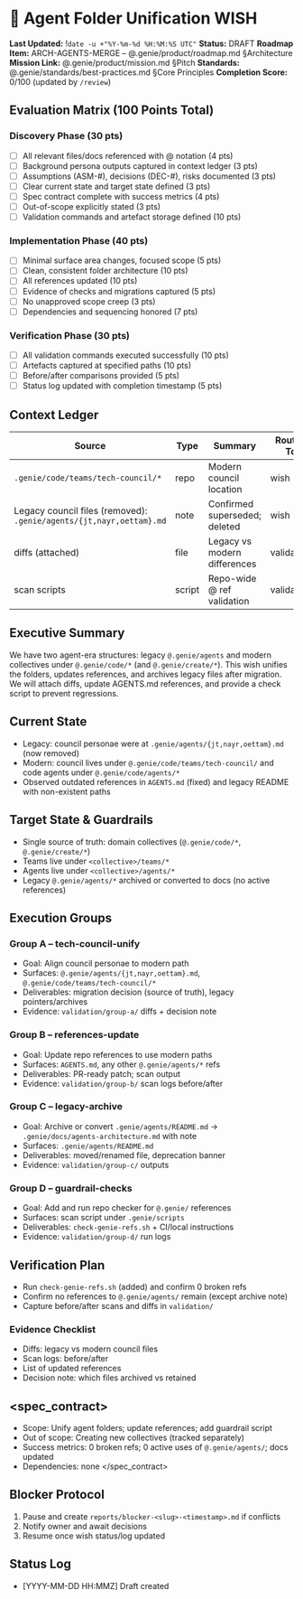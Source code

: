 # 🧞 Agent Folder Unification WISH
**Last Updated:** !`date -u +"%Y-%m-%d %H:%M:%S UTC"`
**Status:** DRAFT
**Roadmap Item:** ARCH-AGENTS-MERGE – @.genie/product/roadmap.md §Architecture
**Mission Link:** @.genie/product/mission.md §Pitch
**Standards:** @.genie/standards/best-practices.md §Core Principles
**Completion Score:** 0/100 (updated by `/review`)

## Evaluation Matrix (100 Points Total)

### Discovery Phase (30 pts)
- [ ] All relevant files/docs referenced with @ notation (4 pts)
- [ ] Background persona outputs captured in context ledger (3 pts)
- [ ] Assumptions (ASM-#), decisions (DEC-#), risks documented (3 pts)
- [ ] Clear current state and target state defined (3 pts)
- [ ] Spec contract complete with success metrics (4 pts)
- [ ] Out-of-scope explicitly stated (3 pts)
- [ ] Validation commands and artefact storage defined (10 pts)

### Implementation Phase (40 pts)
- [ ] Minimal surface area changes, focused scope (5 pts)
- [ ] Clean, consistent folder architecture (10 pts)
- [ ] All references updated (10 pts)
- [ ] Evidence of checks and migrations captured (5 pts)
- [ ] No unapproved scope creep (3 pts)
- [ ] Dependencies and sequencing honored (7 pts)

### Verification Phase (30 pts)
- [ ] All validation commands executed successfully (10 pts)
- [ ] Artefacts captured at specified paths (10 pts)
- [ ] Before/after comparisons provided (5 pts)
- [ ] Status log updated with completion timestamp (5 pts)

## Context Ledger
| Source | Type | Summary | Routed To |
| --- | --- | --- | --- |
| `.genie/code/teams/tech-council/*` | repo | Modern council location | wish |
| Legacy council files (removed): `.genie/agents/{jt,nayr,oettam}.md` | note | Confirmed superseded; deleted | wish |
| diffs (attached) | file | Legacy vs modern differences | validation |
| scan scripts | script | Repo-wide @ ref validation | validation |

## Executive Summary
We have two agent-era structures: legacy `@.genie/agents` and modern collectives under `@.genie/code/*` (and `@.genie/create/*`). This wish unifies the folders, updates references, and archives legacy files after migration. We will attach diffs, update AGENTS.md references, and provide a check script to prevent regressions.

## Current State
- Legacy: council personae were at `.genie/agents/{jt,nayr,oettam}.md` (now removed)
- Modern: council lives under `@.genie/code/teams/tech-council/` and code agents under `@.genie/code/agents/*`
- Observed outdated references in `AGENTS.md` (fixed) and legacy README with non-existent paths

## Target State & Guardrails
- Single source of truth: domain collectives (`@.genie/code/*`, `@.genie/create/*`)
- Teams live under `<collective>/teams/*`
- Agents live under `<collective>/agents/*`
- Legacy `@.genie/agents/*` archived or converted to docs (no active references)

## Execution Groups
### Group A – tech-council-unify
- Goal: Align council personae to modern path
- Surfaces: `@.genie/agents/{jt,nayr,oettam}.md`, `@.genie/code/teams/tech-council/*`
- Deliverables: migration decision (source of truth), legacy pointers/archives
- Evidence: `validation/group-a/` diffs + decision note

### Group B – references-update
- Goal: Update repo references to use modern paths
- Surfaces: `AGENTS.md`, any other `@.genie/agents/*` refs
- Deliverables: PR-ready patch; scan output
- Evidence: `validation/group-b/` scan logs before/after

### Group C – legacy-archive
- Goal: Archive or convert `.genie/agents/README.md` → `.genie/docs/agents-architecture.md` with note
- Surfaces: `.genie/agents/README.md`
- Deliverables: moved/renamed file, deprecation banner
- Evidence: `validation/group-c/` outputs

### Group D – guardrail-checks
- Goal: Add and run repo checker for `@.genie/` references
- Surfaces: scan script under `.genie/scripts`
- Deliverables: `check-genie-refs.sh` + CI/local instructions
- Evidence: `validation/group-d/` run logs

## Verification Plan
- Run `check-genie-refs.sh` (added) and confirm 0 broken refs
- Confirm no references to `@.genie/agents/` remain (except archive note)
- Capture before/after scans and diffs in `validation/`

### Evidence Checklist
- Diffs: legacy vs modern council files
- Scan logs: before/after
- List of updated references
- Decision note: which files archived vs retained

## <spec_contract>
- Scope: Unify agent folders; update references; add guardrail script
- Out of scope: Creating new collectives (tracked separately)
- Success metrics: 0 broken refs; 0 active uses of `@.genie/agents/`; docs updated
- Dependencies: none
</spec_contract>

## Blocker Protocol
1. Pause and create `reports/blocker-<slug>-<timestamp>.md` if conflicts
2. Notify owner and await decisions
3. Resume once wish status/log updated

## Status Log
- [YYYY-MM-DD HH:MMZ] Draft created
